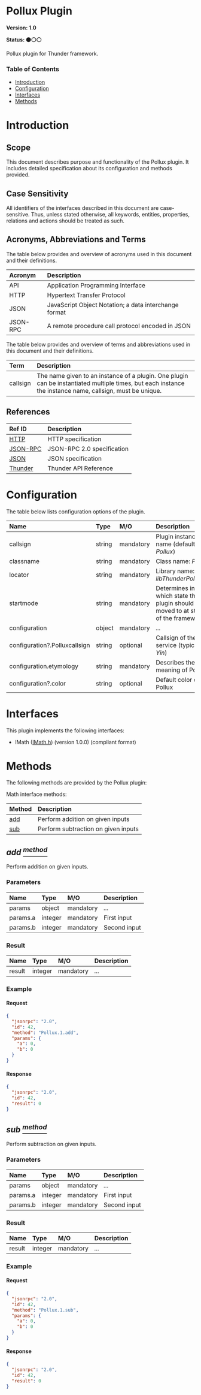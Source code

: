 <!-- Generated automatically, DO NOT EDIT! -->
<a name="head.Pollux_Plugin"></a>
# Pollux Plugin

**Version: 1.0**

**Status: :black_circle::white_circle::white_circle:**

Pollux plugin for Thunder framework.

### Table of Contents

- [Introduction](#head.Introduction)
- [Configuration](#head.Configuration)
- [Interfaces](#head.Interfaces)
- [Methods](#head.Methods)

<a name="head.Introduction"></a>
# Introduction

<a name="head.Scope"></a>
## Scope

This document describes purpose and functionality of the Pollux plugin. It includes detailed specification about its configuration and methods provided.

<a name="head.Case_Sensitivity"></a>
## Case Sensitivity

All identifiers of the interfaces described in this document are case-sensitive. Thus, unless stated otherwise, all keywords, entities, properties, relations and actions should be treated as such.

<a name="head.Acronyms,_Abbreviations_and_Terms"></a>
## Acronyms, Abbreviations and Terms

The table below provides and overview of acronyms used in this document and their definitions.

| Acronym | Description |
| :-------- | :-------- |
| <a name="acronym.API">API</a> | Application Programming Interface |
| <a name="acronym.HTTP">HTTP</a> | Hypertext Transfer Protocol |
| <a name="acronym.JSON">JSON</a> | JavaScript Object Notation; a data interchange format |
| <a name="acronym.JSON-RPC">JSON-RPC</a> | A remote procedure call protocol encoded in JSON |

The table below provides and overview of terms and abbreviations used in this document and their definitions.

| Term | Description |
| :-------- | :-------- |
| <a name="term.callsign">callsign</a> | The name given to an instance of a plugin. One plugin can be instantiated multiple times, but each instance the instance name, callsign, must be unique. |

<a name="head.References"></a>
## References

| Ref ID | Description |
| :-------- | :-------- |
| <a name="ref.HTTP">[HTTP](http://www.w3.org/Protocols)</a> | HTTP specification |
| <a name="ref.JSON-RPC">[JSON-RPC](https://www.jsonrpc.org/specification)</a> | JSON-RPC 2.0 specification |
| <a name="ref.JSON">[JSON](http://www.json.org/)</a> | JSON specification |
| <a name="ref.Thunder">[Thunder](https://github.com/WebPlatformForEmbedded/Thunder/blob/master/doc/WPE%20-%20API%20-%20Thunder.docx)</a> | Thunder API Reference |

<a name="head.Configuration"></a>
# Configuration

The table below lists configuration options of the plugin.

| Name | Type | M/O | Description |
| :-------- | :-------- | :-------- | :-------- |
| callsign | string | mandatory | Plugin instance name (default: *Pollux*) |
| classname | string | mandatory | Class name: *Pollux* |
| locator | string | mandatory | Library name: *libThunderPollux.so* |
| startmode | string | mandatory | Determines in which state the plugin should be moved to at startup of the framework |
| configuration | object | mandatory | *...* |
| configuration?.Polluxcallsign | string | optional | Callsign of the Yin service (typically *Yin*) |
| configuration.etymology | string | mandatory | Describes the meaning of Pollux |
| configuration?.color | string | optional | Default color of Pollux |

<a name="head.Interfaces"></a>
# Interfaces

This plugin implements the following interfaces:

- IMath ([IMath.h](https://github.com/rdkcentral/ThunderInterfaces/blob/master/interfaces/IMath.h)) (version 1.0.0) (compliant format)

<a name="head.Methods"></a>
# Methods

The following methods are provided by the Pollux plugin:

Math interface methods:

| Method | Description |
| :-------- | :-------- |
| [add](#method.add) | Perform addition on given inputs |
| [sub](#method.sub) | Perform subtraction on given inputs |

<a name="method.add"></a>
## *add [<sup>method</sup>](#head.Methods)*

Perform addition on given inputs.

### Parameters

| Name | Type | M/O | Description |
| :-------- | :-------- | :-------- | :-------- |
| params | object | mandatory | *...* |
| params.a | integer | mandatory | First input |
| params.b | integer | mandatory | Second input |

### Result

| Name | Type | M/O | Description |
| :-------- | :-------- | :-------- | :-------- |
| result | integer | mandatory | *...* |

### Example

#### Request

```json
{
  "jsonrpc": "2.0",
  "id": 42,
  "method": "Pollux.1.add",
  "params": {
    "a": 0,
    "b": 0
  }
}
```

#### Response

```json
{
  "jsonrpc": "2.0",
  "id": 42,
  "result": 0
}
```

<a name="method.sub"></a>
## *sub [<sup>method</sup>](#head.Methods)*

Perform subtraction on given inputs.

### Parameters

| Name | Type | M/O | Description |
| :-------- | :-------- | :-------- | :-------- |
| params | object | mandatory | *...* |
| params.a | integer | mandatory | First input |
| params.b | integer | mandatory | Second input |

### Result

| Name | Type | M/O | Description |
| :-------- | :-------- | :-------- | :-------- |
| result | integer | mandatory | *...* |

### Example

#### Request

```json
{
  "jsonrpc": "2.0",
  "id": 42,
  "method": "Pollux.1.sub",
  "params": {
    "a": 0,
    "b": 0
  }
}
```

#### Response

```json
{
  "jsonrpc": "2.0",
  "id": 42,
  "result": 0
}
```

